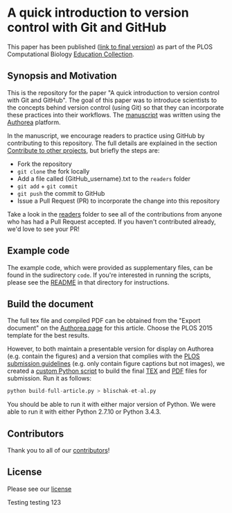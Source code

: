 # A quick introduction to version control with Git and GitHub

This paper has been published ([link to final version][final]) as part of the PLOS Computational Biology [Education Collection][education].

[final]: http://journals.plos.org/ploscompbiol/article?id=10.1371/journal.pcbi.1004668
[education]: http://collections.plos.org/compbiol-education

## Synopsis and Motivation

This is the repository for the paper "A quick introduction to version control with Git and GitHub".
The goal of this paper was to introduce scientists to the concepts behind version control (using Git) so that they can incorporate these practices into their workflows.
The [manuscript](https://www.authorea.com/users/5990/articles/17489/_show_article) was written using the [Authorea](http://www.Authorea.com) platform.

In the manuscript, we encourage readers to practice using GitHub by contributing to this repository.
The full details are explained in the section [Contribute to other projects][contribute], but briefly the steps are:

*  Fork the repository
*  `git clone` the fork locally
*  Add a file called {GitHub_username}.txt to the `readers` folder
*  `git add` + `git commit`
*  `git push` the commit to GitHub
*  Issue a Pull Request (PR) to incorporate the change into this repository

Take a look in the [readers](readers) folder to see all of the contributions from anyone who has had a Pull Request accepted.
If you haven't contributed already, we'd love to see your PR!

[contribute]: https://www.authorea.com/users/5990/articles/17489/_show_article#article-paragraph-contribute__minus__to__minus__other__minus__projects__dot__tex-landing-welcome

## Example code

The example code, which were provided as supplementary files, can be found in the sudirectory `code`.
If you're interested in running the scripts, please see the [README](code/README.md) in that directory for instructions.

## Build the document

The full tex file and compiled PDF can be obtained from the "Export document" on the [Authorea page][authorea-page] for this article.
Choose the PLOS 2015 template for the best results.

However, to both maintain a presentable version for display on Authorea (e.g. contain the figures) and a version that complies with the [PLOS submission guidelines][plos-submit] (e.g. only contain figure captions but not images), we created a [custom Python script](build-full-article.py) to build the final [TEX](blischak-et-al.tex) and [PDF](blischak-et-al.pdf) files for submission.
Run it as follows:

```python
python build-full-article.py > blischak-et-al.py
```

You should be able to run it with either major version of Python.
We were able to run it with either Python 2.7.10 or Python 3.4.3.

[authorea-page]: https://www.authorea.com/users/5990/articles/17489
[plos-submit]: http://journals.plos.org/plosone/s/latex

## Contributors

Thank you to all of our [contributors](https://github.com/jdblischak/git-for-science/graphs/contributors)!

## License

Please see our [license](LICENSE)

Testing testing
123
